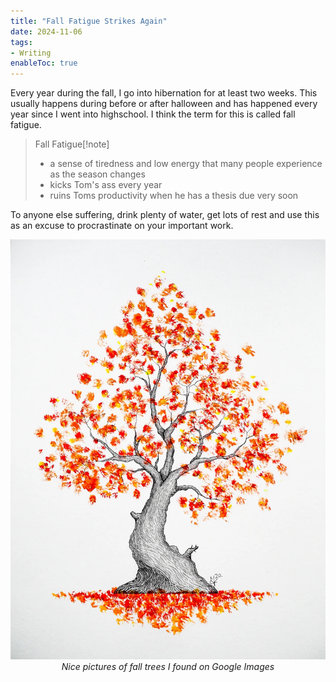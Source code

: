 ```yaml
---
title: "Fall Fatigue Strikes Again"
date: 2024-11-06
tags:
- Writing
enableToc: true
---
```


Every year during the fall, I go into hibernation for at least two weeks.
This usually happens during before or after halloween and has 
happened every year since I went into highschool.
I think the term for this is called fall fatigue.

> Fall Fatigue[!note]
> -  a sense of tiredness and low energy that many people experience as the season changes
> - kicks Tom's ass every year
> - ruins Toms productivity when he has a thesis due very soon

To anyone else suffering, drink plenty of water, get lots of rest
and use this as an excuse to procrastinate on your important work. 

<p align="center">
  <img src="/notes/images/FallFatigue_1.webp" alt="Sublime's custom image"/>
  <em>Nice pictures of fall trees I found on Google Images</em>
</p>

